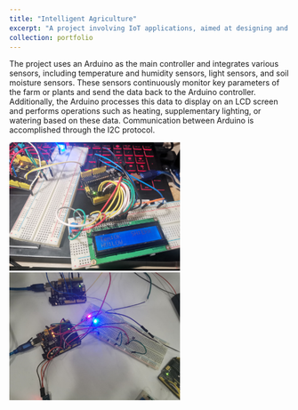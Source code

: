 ```yaml
---
title: "Intelligent Agriculture"
excerpt: "A project involving IoT applications, aimed at designing and implementing a smart agriculture system.<br/><img src='/images/Intelligent Agriculture.png'>"
collection: portfolio
---
```


The project uses an Arduino as the main controller and integrates various sensors, including temperature and humidity sensors, light sensors, and soil moisture sensors. These sensors continuously monitor key parameters of the farm or plants and send the data back to the Arduino controller. Additionally, the Arduino processes this data to display on an LCD screen and performs operations such as heating, supplementary lighting, or watering based on these data. Communication between Arduino is accomplished through the I2C protocol.

<img src='../images/Intelligent Agriculture_Figure1.jpg' style="zoom:30%;">

<img src='../images/Intelligent Agriculture_Figure2.jpg' style="zoom:30%;">
